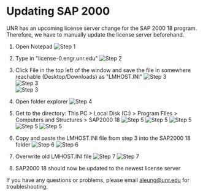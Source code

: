 # Updating SAP 2000

UNR has an upcoming license server change for the SAP 2000 18 program. Therefore, we have to manually update the license server beforehand.

1. Open Notepad
![Step 1](/guides/remote/images/SAP2000-1.PNG)
   
2. Type in "license-0.engr.unr.edu"
![Step 2](/guides/remote/images/SAP2000-2.PNG)   
3. Click File in the top left of the window and save the file in somewhere reachable (Desktop/Downloads) as "LMHOST.INI"
![Step 3](/guides/remote/images/SAP2000-3-1.PNG)  
![Step 3](/guides/remote/images/SAP2000-3-2.PNG)  
![Step 3](/guides/remote/images/SAP2000-3-3.PNG)  
4. Open folder explorer
![Step 4](/guides/remote/images/SAP2000-4.PNG)     
5. Get to the directory: This PC > Local Disk (C:) > Program Files > Computers and Structures > SAP2000 18
![Step 5](/guides/remote/images/SAP2000-5-1.PNG)
![Step 5](/guides/remote/images/SAP2000-5-2.PNG)
![Step 5](/guides/remote/images/SAP2000-5-3.PNG)
![Step 5](/guides/remote/images/SAP2000-5-4.PNG)
![Step 5](/guides/remote/images/SAP2000-5-5.PNG)     
6. Copy and paste the LMHOST.INI file from step 3 into the SAP2000 18 folder
![Step 6](/guides/remote/images/SAP2000-6-1.PNG)
![Step 6](/guides/remote/images/SAP2000-6-2.PNG)  
7. Overwrite old LMHOST.INI file
![Step 7](/guides/remote/images/SAP2000-7-1.PNG)
![Step 7](/guides/remote/images/SAP2000-7-2.PNG) 
8. SAP2000 18 should now be updated to the newest license server

If you have any questions or problems, please email aleung@unr.edu for troubleshooting.

